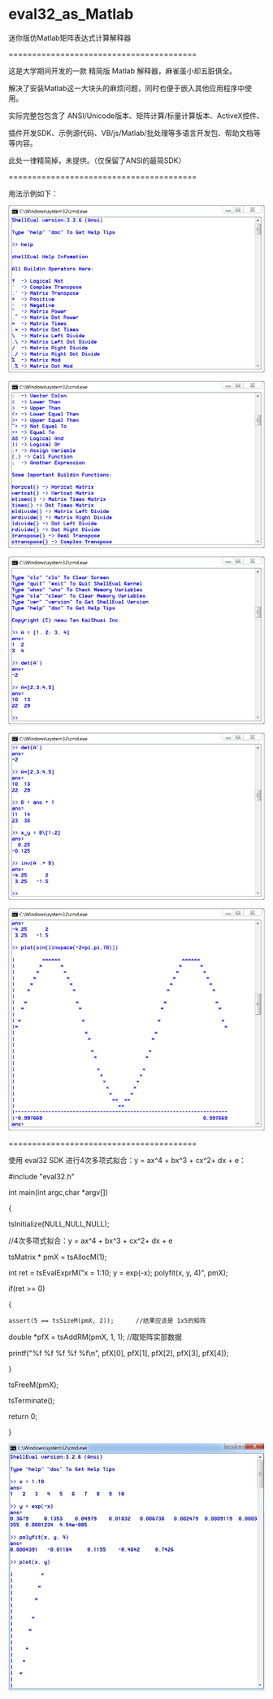 ﻿# eval32_as_Matlab

迷你版仿Matlab矩阵表达式计算解释器

========================================

这是大学期间开发的一款 精简版 Matlab 解释器，麻雀虽小却五脏俱全。

解决了安装Matlab这一大块头的麻烦问题，同时也便于嵌入其他应用程序中使用。

实际完整包包含了 ANSI/Unicode版本、矩阵计算/标量计算版本、ActiveX控件、

   插件开发SDK、示例源代码、VB/js/Matlab/批处理等多语言开发包、帮助文档等等内容。
    
此处一律精简掉，未提供。（仅保留了ANSI的最简SDK）

========================================

用法示例如下：

![eval32](https://github.com/tankaishuai/eval32_as_Matlab/blob/master/doc/1.png)

![eval32](https://github.com/tankaishuai/eval32_as_Matlab/blob/master/doc/2.png)

![eval32](https://github.com/tankaishuai/eval32_as_Matlab/blob/master/doc/3.png)

![eval32](https://github.com/tankaishuai/eval32_as_Matlab/blob/master/doc/4.png)

![eval32](https://github.com/tankaishuai/eval32_as_Matlab/blob/master/doc/5.png)

========================================

使用 eval32 SDK 进行4次多项式拟合：y = ax^4 + bx^3 + cx^2+ dx + e：

#include "eval32.h"

int main(int argc,char *argv[])

{ 

  tsInitialize(NULL,NULL,NULL); 

  //4次多项式拟合：y = ax^4 + bx^3 + cx^2+ dx + e
  
  tsMatrix * pmX = tsAllocM(1);
  
  int ret = tsEvalExprM("x = 1:10; y = exp(-x); polyfit(x, y, 4)", pmX);
  
  if(ret >= 0)
  
  {
  
  	assert(5 == tsSizeM(pmX, 2));      //结果应该是 1x5的矩阵
  	
   double *pfX = tsAddRM(pmX, 1, 1);  //取矩阵实部数据
  	
   printf("%f %f %f %f %f\n", pfX[0], pfX[1], pfX[2], pfX[3], pfX[4]);
   
  }
  
  tsFreeM(pmX);

  tsTerminate(); 
  
  return 0; 
  
}

![eval32](https://github.com/tankaishuai/eval32_as_Matlab/blob/master/doc/6.jpg)
